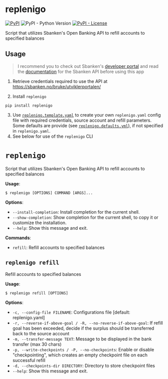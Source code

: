 # replenigo

[![PyPI](https://img.shields.io/pypi/v/replenigo)](https://pypi.org/project/replenigo/)
![PyPI - Python Version](https://img.shields.io/pypi/pyversions/replenigo)
[![PyPI - License](https://img.shields.io/pypi/l/replenigo)](https://github.com/mathiazom/replenigo/blob/main/LICENSE)

Script that utilizes Sbanken's Open Banking API to refill accounts to specified balances

## Usage

> I recommend you to check out Sbanken's [developer portal](https://sbanken.no/bruke/utviklerportalen/) and read the [documentation](https://github.com/Sbanken/api-examples#swagger) for the Sbanken API before using this app

1. Retrieve credentials required to use the API at https://sbanken.no/bruke/utviklerportalen/

2. Install `replenigo`
```shell
pip install replenigo
```

3. Use [`replenigo.template.yaml`](replenigo.template.yaml) to create your own `replenigo.yaml` config file with required credentials, source account and refill parameters. Some defaults are provide (see [`replenigo.defaults.yml`](replenigo/replenigo.defaults.yaml)), if not specified in `replenigo.yaml`.
4. See below for use of the `replenigo` CLI

# `replenigo`

Script that utilizes Sbanken's Open Banking API to refill accounts to specified balances

**Usage**:

```console
$ replenigo [OPTIONS] COMMAND [ARGS]...
```

**Options**:

* `--install-completion`: Install completion for the current shell.
* `--show-completion`: Show completion for the current shell, to copy it or customize the installation.
* `--help`: Show this message and exit.

**Commands**:

* `refill`: Refill accounts to specified balances

## `replenigo refill`

Refill accounts to specified balances

**Usage**:

```console
$ replenigo refill [OPTIONS]
```

**Options**:

* `-c, --config-file FILENAME`: Configurations file  [default: replenigo.yaml]
* `-r, --reverse-if-above-goal / -R, --no-reverse-if-above-goal`: If refill goal has been exceeded, decide if the surplus should be transferred back to the source account
* `-m, --transfer-message TEXT`: Message to be displayed in the bank transfer (max 30 chars)
* `-p, --write-checkpoints / -P, --no-checkpoints`: Enable or disable "checkpointing", which creates an empty checkpoint file on each successful refill
* `-d, --checkpoints-dir DIRECTORY`: Directory to store checkpoint files
* `--help`: Show this message and exit.
